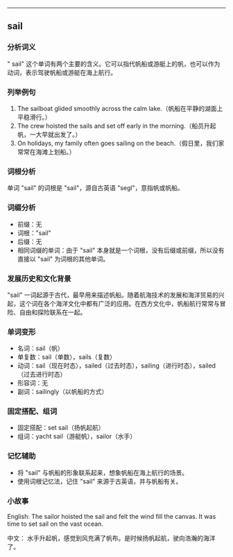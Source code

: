 
---------------
## sail
### 分析词义
" sail" 这个单词有两个主要的含义。它可以指代帆船或游艇上的帆，也可以作为动词，表示驾驶帆船或游艇在海上航行。

### 列举例句
1. The sailboat glided smoothly across the calm lake.（帆船在平静的湖面上平稳滑行。）
2. The crew hoisted the sails and set off early in the morning.（船员升起帆，一大早就出发了。）
3. On holidays, my family often goes sailing on the beach.（假日里，我们家常常在海滩上划船。）

### 词根分析
单词 "sail" 的词根是 "sail"，源自古英语 "segl"，意指帆或帆船。

### 词缀分析
- 前缀：无
- 词根："sail"
- 后缀：无
- 相同词缀的单词：由于 "sail" 本身就是一个词根，没有后缀或前缀，所以没有直接以 "sail" 为词根的其他单词。

### 发展历史和文化背景
"sail" 一词起源于古代，最早用来描述帆船。随着航海技术的发展和海洋贸易的兴起，这个词在各个海洋文化中都有广泛的应用。在西方文化中，帆船航行常常与冒险、自由和探险联系在一起。

### 单词变形
- 名词：sail（帆）
- 单复数：sail（单数），sails（复数）
- 动词：sail（现在时态），sailed（过去时态），sailing（进行时态），sailed（过去进行时态）
- 形容词：无
- 副词：sailingly（以帆船的方式）

### 固定搭配、组词
- 固定搭配：set sail（扬帆起航）
- 组词：yacht sail（游艇帆），sailor（水手）

### 记忆辅助
- 将 "sail" 与帆船的形象联系起来，想象帆船在海上航行的场景。
- 使用词根记忆法，记住 "sail" 来源于古英语，并与帆船有关。

### 小故事
English:
The sailor hoisted the sail and felt the wind fill the canvas. It was time to set sail on the vast ocean.

中文：
水手升起帆，感觉到风充满了帆布。是时候扬帆起航，驶向浩瀚的海洋了。

